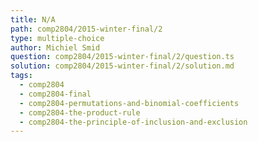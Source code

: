 ```yaml
---
title: N/A
path: comp2804/2015-winter-final/2
type: multiple-choice
author: Michiel Smid
question: comp2804/2015-winter-final/2/question.ts
solution: comp2804/2015-winter-final/2/solution.md
tags:
  - comp2804
  - comp2804-final
  - comp2804-permutations-and-binomial-coefficients
  - comp2804-the-product-rule
  - comp2804-the-principle-of-inclusion-and-exclusion
---
```


